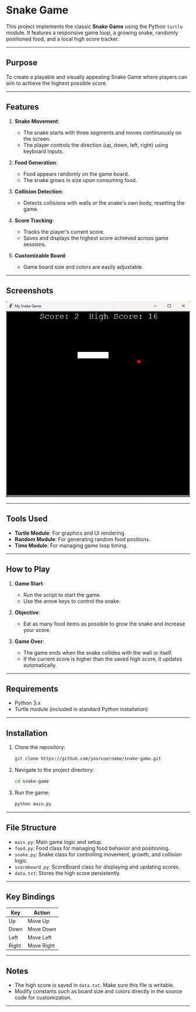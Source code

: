 # Snake Game

This project implements the classic **Snake Game** using the Python `turtle` module. It features a responsive game loop, a growing snake, randomly positioned food, and a local high score tracker.

---

## Purpose

To create a playable and visually appealing Snake Game where players can aim to achieve the highest possible score.

---

## Features

1. **Snake Movement**:
   - The snake starts with three segments and moves continuously on the screen.
   - The player controls the direction (up, down, left, right) using keyboard inputs.

2. **Food Generation**:
   - Food appears randomly on the game board.
   - The snake grows in size upon consuming food.

3. **Collision Detection**:
   - Detects collisions with walls or the snake's own body, resetting the game.

4. **Score Tracking**:
   - Tracks the player's current score.
   - Saves and displays the highest score achieved across game sessions.

5. **Customizable Board**:
   - Game board size and colors are easily adjustable.

---

## Screenshots
![Snake Game Screenshot](snake_game_SC.png)

---

## Tools Used

- **Turtle Module**: For graphics and UI rendering.
- **Random Module**: For generating random food positions.
- **Time Module**: For managing game loop timing.

---

## How to Play

1. **Game Start**:
   - Run the script to start the game.
   - Use the arrow keys to control the snake.

2. **Objective**:
   - Eat as many food items as possible to grow the snake and increase your score.

3. **Game Over**:
   - The game ends when the snake collides with the wall or itself.
   - If the current score is higher than the saved high score, it updates automatically.

---

## Requirements

- Python 3.x
- Turtle module (included in standard Python installation)

---

## Installation

1. Clone the repository:
   ```bash
   git clone https://github.com/yourusername/snake-game.git
   ```

2. Navigate to the project directory:
   ```bash
   cd snake-game
   ```

3. Run the game:
   ```bash
   python main.py
   ```

---

## File Structure

- `main.py`: Main game logic and setup.
- `food.py`: Food class for managing food behavior and positioning.
- `snake.py`: Snake class for controlling movement, growth, and collision logic.
- `scoreboard.py`: ScoreBoard class for displaying and updating scores.
- `data.txt`: Stores the high score persistently.

---

## Key Bindings

| Key   | Action      |
|-------|-------------|
| Up    | Move Up     |
| Down  | Move Down   |
| Left  | Move Left   |
| Right | Move Right  |

---

## Notes

- The high score is saved in `data.txt`. Make sure this file is writable.
- Modify constants such as board size and colors directly in the source code for customization.

---
